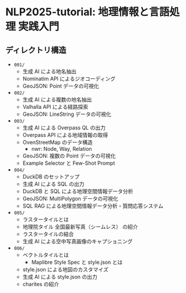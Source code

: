 # NLP2025-tutorial: 地理情報と言語処理 実践入門

## ディレクトリ構造

- `001/`
  - 生成 AI による地名抽出
  - Nominatim API によるジオコーディング
  - GeoJSON: Point データの可視化
- `002/`
  - 生成 AI による複数の地名抽出
  - Valhalla API による経路探索
  - GeoJSON: LineString データの可視化
- `003/`
  - 生成 AI による Overpass QL の出力
  - Overpass API による地域情報の取得
  - OvenStreetMap のデータ構造
    - nwr: Node, Way, Relation
  - GeoJSON: 複数の Point データの可視化
  - Example Selector と Few-Shot Prompt
- `004/`
  - DuckDB のセットアップ
  - 生成 AI による SQL の出力
  - DuckDB と SQL による地理空間情報データ分析
  - GeoJSON: MultiPolygon データの可視化
  - SQL RAG による地理空間情報データ分析・質問応答システム
- `005/`
  - ラスタータイルとは
  - 地理院タイル 全国最新写真（シームレス） の紹介
  - ラスタータイルの結合
  - 生成 AI による空中写真画像のキャプショニング
- `006/`
  - ベクトルタイルとは
    - Maplibre Style Spec と style.json とは
  - style.json による地図のカスタマイズ
  - 生成 AI による style.json の出力
  - charites の紹介
